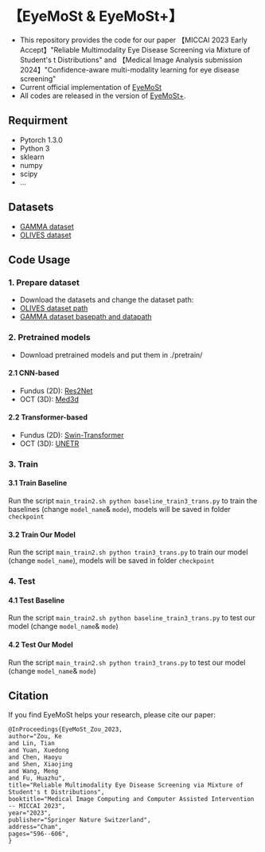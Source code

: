 # 【EyeMoSt & EyeMoSt+】 
* This repository provides the code for our paper 【MICCAI 2023 Early Accept】"Reliable Multimodality Eye Disease Screening via Mixture of Student's t Distributions" and 【Medical Image Analysis submission 2024】"Confidence-aware multi-modality learning for eye disease screening"
* Current official implementation of [EyeMoSt](https://arxiv.org/abs/2303.09790)
* All codes are released in the version of [EyeMoSt+](https://github.com/Cocofeat/EyeMoSt/tree/main/MedIA%E2%80%9924).

## Requirment
- Pytorch 1.3.0
- Python 3
- sklearn
- numpy
- scipy
- ...

## Datasets
* [GAMMA dataset](https://gamma.grand-challenge.org/)
* [OLIVES dataset](https://doi.org/10.5281/zenodo.7105232)

## Code Usage
### 1. Prepare dataset
* Download the datasets and change the dataset path:
* [OLIVES dataset path](https://github.com/Cocofeat/EyeMoSt/blob/fb471c67beafe70dfb4d67f896d3220ec0a48df3/MedIA%E2%80%9924/train3_trans.py#L409)
* [GAMMA dataset basepath and datapath](https://github.com/Cocofeat/EyeMoSt/blob/fb471c67beafe70dfb4d67f896d3220ec0a48df3/MedIA%E2%80%9924/train3_trans.py#L431)

### 2. Pretrained models
* Download pretrained models and put them in ./pretrain/

#### 2.1 CNN-based
* Fundus (2D): [Res2Net](https://github.com/LeiJiangJNU/Res2Net)
* OCT (3D):  [Med3d](https://github.com/cshwhale/Med3D)
#### 2.2 Transformer-based
* Fundus (2D): [Swin-Transformer](https://github.com/microsoft/Swin-Transformer)
* OCT (3D): [UNETR](https://github.com/Project-MONAI/research-contributions/tree/main/UNETR)

### 3. Train
#### 3.1 Train Baseline
Run the script ```main_train2.sh python baseline_train3_trans.py``` to train the baselines (change ``` model_name ```& ```mode```), models will be saved in folder ```checkpoint```
#### 3.2 Train Our Model
Run the script ```main_train2.sh python train3_trans.py``` to train our model (change ``` model_name ```), models will be saved in folder ```checkpoint```
### 4. Test
#### 4.1 Test Baseline
Run the script ```main_train2.sh python baseline_train3_trans.py``` to test our model  (change ``` model_name ```& ```mode```)
#### 4.2 Test Our Model
Run the script ```main_train2.sh python train3_trans.py``` to test our model (change ``` model_name ```& ```mode```)

## Citation
If you find EyeMoSt helps your research, please cite our paper:
```
@InProceedings{EyeMoSt_Zou_2023,
author="Zou, Ke
and Lin, Tian
and Yuan, Xuedong
and Chen, Haoyu
and Shen, Xiaojing
and Wang, Meng
and Fu, Huazhu",
title="Reliable Multimodality Eye Disease Screening via Mixture of Student's t Distributions",
booktitle="Medical Image Computing and Computer Assisted Intervention -- MICCAI 2023",
year="2023",
publisher="Springer Nature Switzerland",
address="Cham",
pages="596--606",
}
```
